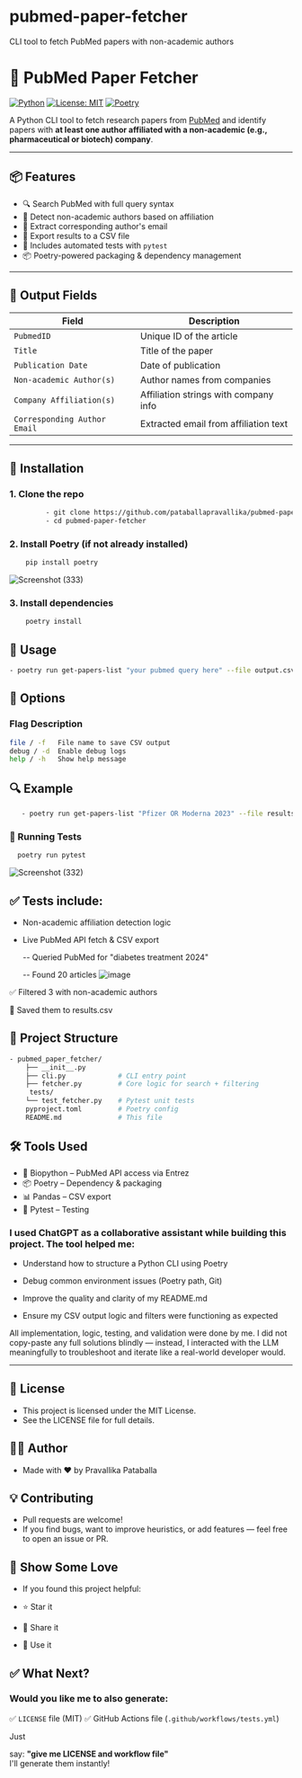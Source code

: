 # pubmed-paper-fetcher
CLI tool to fetch PubMed papers with non-academic authors
# 🧬 PubMed Paper Fetcher

[![Python](https://img.shields.io/badge/python-3.8%2B-blue)](https://www.python.org/)
[![License: MIT](https://img.shields.io/badge/License-MIT-green.svg)](LICENSE)
[![Poetry](https://img.shields.io/badge/built%20with-poetry-cyan)](https://python-poetry.org/)

A Python CLI tool to fetch research papers from [PubMed](https://pubmed.ncbi.nlm.nih.gov/) and identify papers with **at least one author affiliated with a non-academic (e.g., pharmaceutical or biotech) company**.

---

## 📦 Features

- 🔍 Search PubMed with full query syntax
- 🏢 Detect non-academic authors based on affiliation
- 📧 Extract corresponding author's email
- 📄 Export results to a CSV file
- 🧪 Includes automated tests with `pytest`
- 📦 Poetry-powered packaging & dependency management

---

## 📁 Output Fields

| Field                      | Description                                  |
|---------------------------|----------------------------------------------|
| `PubmedID`                | Unique ID of the article                     |
| `Title`                   | Title of the paper                           |
| `Publication Date`        | Date of publication                          |
| `Non-academic Author(s)`  | Author names from companies                  |
| `Company Affiliation(s)`  | Affiliation strings with company info        |
| `Corresponding Author Email` | Extracted email from affiliation text     |

---

## 🚀 Installation

### 1. Clone the repo
```bash
         - git clone https://github.com/pataballapravallika/pubmed-paper-fetcher.git
         - cd pubmed-paper-fetcher
```
### 2. Install Poetry (if not already installed)
```bash
    pip install poetry
```
![Screenshot (333)](https://github.com/user-attachments/assets/2e057340-ae9f-43b8-9c59-671e00d7cccf)

### 3. Install dependencies
``` bash
    poetry install
```
## 🧪 Usage
``` bash
- poetry run get-papers-list "your pubmed query here" --file output.csv --debug
```
## 🔧 Options
### Flag	Description
``` bash
file / -f	File name to save CSV output
debug / -d	Enable debug logs
help / -h	Show help message
```
## 🔍 Example
``` bash 
   - poetry run get-papers-list "Pfizer OR Moderna 2023" --file results.csv --debug
```
### 🧪 Running Tests
```bash 
  poetry run pytest
```
![Screenshot (332)](https://github.com/user-attachments/assets/83a18f89-ba9b-410f-a1fa-5145ee47a6e5)

## ✅ Tests include:
- Non-academic affiliation detection logic

- Live PubMed API fetch & CSV export

  --  Queried PubMed for "diabetes treatment 2024"

  --  Found 20 articles
  ![image](https://github.com/user-attachments/assets/e06c4b54-4725-4945-9e32-675d995205eb)


✅ Filtered 3 with non-academic authors

📄 Saved them to results.csv

## 📁 Project Structure
``` bash
- pubmed_paper_fetcher/
    ├── __init__.py
    ├── cli.py             # CLI entry point
    ├── fetcher.py         # Core logic for search + filtering
     tests/
    └── test_fetcher.py    # Pytest unit tests
    pyproject.toml         # Poetry config
    README.md              # This file
```

## 🛠 Tools Used

- 🔬 Biopython – PubMed API access via Entrez
- 📦 Poetry – Dependency & packaging
- 📊 Pandas – CSV export
- 🧪 Pytest – Testing

### I used ChatGPT as a collaborative assistant while building this project. The tool helped me:

- Understand how to structure a Python CLI using Poetry

- Debug common environment issues (Poetry path, Git)

- Improve the quality and clarity of my README.md

- Ensure my CSV output logic and filters were functioning as expected

All implementation, logic, testing, and validation were done by me. I did not copy-paste any full solutions blindly — instead, I interacted with the LLM meaningfully to troubleshoot and iterate like a real-world developer would.

--- 

## 📝 License

- This project is licensed under the MIT License.
- See the LICENSE file for full details.


## 🙋‍♀️ Author
- Made with ❤️ by Pravallika Pataballa



## 💡 Contributing
- Pull requests are welcome!
- If you find bugs, want to improve heuristics, or add features — feel free to open an issue or PR.




## 🌟 Show Some Love
- If you found this project helpful:

- ⭐️ Star it
- 📣 Share it
- 🤝 Use it




## ✅ What Next?
### Would you like me to also generate:


✅ `LICENSE` file (MIT)
✅ GitHub Actions file (`.github/workflows/tests.yml`)

Just 

say: **"give me LICENSE and workflow file"**  
I'll generate them instantly!

